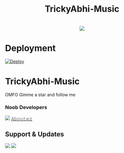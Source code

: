 <h1 align="center"><b>TrickyAbhi-Music</b></h1>

# <p align="center"><a href="https://github.com/SJMxADITI/TrickyAbhi-Music"><img src="https://github-readme-stats.vercel.app/api/pin?username=Sjmxaditi&show_icons=true&theme=dracula&hide_border=true&repo=Trickyabhi-music"></a></p>
<p align="center">

  
  
# Deployment
  
  [![Deploy](https://www.herokucdn.com/deploy/button.svg)](https://heroku.com/deploy?template=https://github.com/SJMxADITI/TrickyAbhi-Music)

  
# TrickyAbhi-Music
OMFO Gimme a star and follow me 
  
  
  
### Noob Developers 
<a href="https://t.me/herox_xd"><img src="https://img.shields.io/badge/Noob%20 Herox-ReD.svg?style=for-the-badge&logo=Python"></a> [𝙰𝚋𝚘𝚞𝚝𝚎𝚣](t.me/aboutez)
## Support & Updates 
<a href="https://t.me/TrickyAbhii_Op"><img src="https://img.shields.io/badge/Join-Group%20Support-blue.svg?style=for-the-badge&logo=Telegram"></a> <a href="https://t.me/Techno_Trickop"><img src="https://img.shields.io/badge/Join-Updates%20Channel-blue.svg?style=for-the-badge&logo=Telegram"></a>
